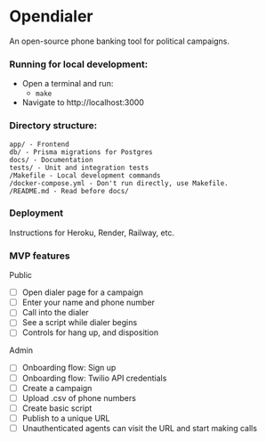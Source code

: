 # Opendialer

An open-source phone banking tool for political campaigns.

### Running for local development:

- Open a terminal and run:
  - `make`
- Navigate to http://localhost:3000

### Directory structure:

```
app/ - Frontend
db/ - Prisma migrations for Postgres
docs/ - Documentation
tests/ - Unit and integration tests
/Makefile - Local development commands
/docker-compose.yml - Don't run directly, use Makefile.
/README.md - Read before docs/
```

### Deployment

Instructions for Heroku, Render, Railway, etc.

### MVP features

Public

- [ ] Open dialer page for a campaign
- [ ] Enter your name and phone number
- [ ] Call into the dialer
- [ ] See a script while dialer begins
- [ ] Controls for hang up, and disposition

Admin

- [ ] Onboarding flow: Sign up
- [ ] Onboarding flow: Twilio API credentials
- [ ] Create a campaign
- [ ] Upload .csv of phone numbers
- [ ] Create basic script
- [ ] Publish to a unique URL
- [ ] Unauthenticated agents can visit the URL and start making calls
